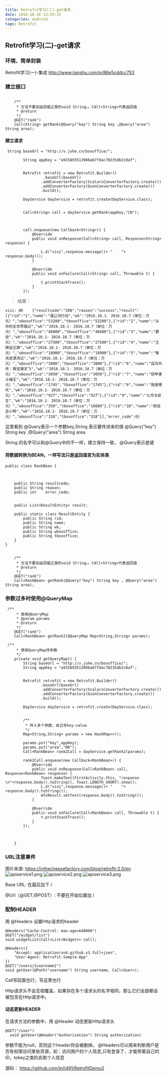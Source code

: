 ```yaml
---
title: Retrofit学习(二)-get请求.
date: 2016-10-26 13:29:32
categories: android
tags: Retrofit
---
```


## Retrofit学习(二)-get请求

### 环境、简单封装
Retrofit学习(一)-集成
<http://www.jianshu.com/p/86e5cddcc753>



### 建立接口 
```

    /**
     * 方法不要加返回值之类的void String。。CAll<String>代表返回值
     * @return
     */
    @GET("rank")
    Call<String> getRank(@Query("key") String key ,@Query("area") String area);
```

#### 建立请求

```
 String baseUrl = "http://v.juhe.cn/boxoffice/";

        String appKey = "a915893513986a67fdac70235db2c0af";


        Retrofit retrofit = new Retrofit.Builder()
                 .baseUrl(baseUrl)
                .addConverterFactory(ScalarsConverterFactory.create())
                .addConverterFactory(GsonConverterFactory.create())
                .build();

        DayService dayService = retrofit.create(DayService.class);


        Call<String> call = dayService.getRank(appKey,"CN");



        call.enqueue(new Callback<String>() {
            @Override
            public void onResponse(Call<String> call, Response<String> response) {

                L.d("vivi",response.message()+ "    "+ response.body());
            }

            @Override
            public void onFailure(Call<String> call, Throwable t) {

                t.printStackTrace();
            }
        });
```

>结果：

```
vivi: OK    {"resultcode":"200","reason":"success","result":[{"rid":"1","name":"湄公河行动","wk":"2016.10.1- 2016.10.7（单位：万元）","wboxoffice":"53200","tboxoffice":"53200"},{"rid":"2","name":"从你的全世界路过","wk":"2016.10.1- 2016.10.7（单位：万元）","wboxoffice":"46800","tboxoffice":"46800"},{"rid":"3","name":"爵迹","wk":"2016.10.1- 2016.10.7（单位：万元）","wboxoffice":"27500","tboxoffice":"27500"},{"rid":"4","name":"王牌逗王牌","wk":"2016.10.1- 2016.10.7（单位：万元）","wboxoffice":"18900","tboxoffice":"18900"},{"rid":"5","name":"鲁滨逊漂流记","wk":"2016.10.1- 2016.10.7（单位：万元）","wboxoffice":"3800","tboxoffice":"3800"},{"rid":"6","name":"逗鸟外传：萌宝满天飞","wk":"2016.10.1- 2016.10.7（单位：万元）","wboxoffice":"3050","tboxoffice":"3050"},{"rid":"7","name":"铠甲勇士捕王","wk":"2016.10.1- 2016.10.7（单位：万元）","wboxoffice":"1745","tboxoffice":"1745"},{"rid":"8","name":"我是哪吒","wk":"2016.10.1- 2016.10.7（单位：万元）","wboxoffice":"927","tboxoffice":"927"},{"rid":"9","name":"七月与安生","wk":"2016.10.1- 2016.10.7（单位：万元）","wboxoffice":"359","tboxoffice":"16689"},{"rid":"10","name":"疯狂丑小鸭","wk":"2016.10.1- 2016.10.7（单位：万元）","wboxoffice":"318","tboxoffice":"318"}],"error_code":0}
```

这里看到
@Query表示一个参数key,String 表示要传进来的值
@Query("key") String key ,@Query("area") String area

String 的名字可以和@Query中的不一样，建立保持一致，
@Query表示是键


#### 将数据转换为BEAN，一样写法只是返回值变为实体类

```
public class RankBean {



    public String resultcode;
    public String reason;
    public int    error_code;
  

    public List<ResultEntity> result;

    public static class ResultEntity {
        public String rid;
        public String name;
        public String wk;
        public String wboxoffice;
        public String tboxoffice;
    }
}


    /**
     * 方法不要加返回值之类的void String。。CAll<String>代表返回值
     * @return
     */
    @GET("rank")
    Call<RankBean> getRank(@Query("key") String key , @Query("area") String area);
```


### 参数过多时使用@QueryMap


```
 /**
     * 使用@QueryMap
     * @param params
     * @return
     */
    @GET("rank")
    Call<RankBean> getRank2(@QueryMap Map<String,String> params);

 /**
     * 使用QueryMap传参数
     */
    private void getQueryMap() {
        String baseUrl = "http://v.juhe.cn/boxoffice/";
        String appKey = "a915893513986a67fdac70235db2c0af";


        Retrofit retrofit = new Retrofit.Builder()
                .baseUrl(baseUrl)
                .addConverterFactory(ScalarsConverterFactory.create())
                .addConverterFactory(GsonConverterFactory.create())
                .build();

        DayService dayService = retrofit.create(DayService.class);


        /**
         * 传入多个参数，自己写key-value
         */
        Map<String,String> params = new HashMap<>();

        params.put("key",appKey);
        params.put("area","HK");
        Call<RankBean> rank2Call = dayService.getRank2(params);

        rank2Call.enqueue(new Callback<RankBean>() {
            @Override
            public void onResponse(Call<RankBean> call, Response<RankBean> response) {
                Toast.makeText(FirstActivity.this, "response  \n"+response.body().toString(), Toast.LENGTH_SHORT).show();
                L.d("vivi",response.message()+ "    "+ response.body().toString());
                mTvResult.setText(response.body().toString());
            }

            @Override
            public void onFailure(Call<RankBean> call, Throwable t) {
                t.printStackTrace();
            }
        });



    }
```


### URL注意事件
图片来源:
<https://inthecheesefactory.com/blog/retrofit-2.0/en>
![apiservice1.png](https://ln0491.github.io/img/apiservice1.png)
![apiservice2.png](https://ln0491.github.io/img/apiservice2.png)
![apiservice3.png](https://ln0491.github.io/img/apiservice3.png)

Base URL: 在最后加下 /

@Url（@GET,@POST）: 不要在开始位置加 /

### 配制HEADER

用 @Headers 设置Http请求的header
```
@Headers("Cache-Control: max-age=640000")
@GET("/widget/list")
void widgetList(Call<List<Widget>> call);
```

```
@Headers({
    "Accept: application/vnd.github.v3.full+json",
    "User-Agent: Retrofit-Sample-App"
})
@GET("/users/{username}")
void getUser(@Path("username") String username, Call<User>);
```
 Call<User>写前面也行，写这里也行

Http请求头不会互相覆盖，如果存在多个请求头的名字相同，那么它们全部都会被包含在Http请求中。


#### 动态更新HEADER
在请求方法的参数中，用 @Header 动态更新Http请求头

```
@GET("/user")
  void getUser(@Header("Authorization") String authorization)
```
参数不能为null，否则这个header将会被删掉。
@Headers可以用来判断用户是否有权限访问某些资源，如：访问用户的个人信息,只有登录了，才能带着自己的ID，tokey之类的去取个人信息


源码：
<https://github.com/ln0491/RetrofitDemo2>
